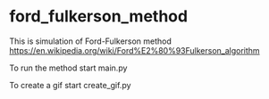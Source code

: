 # ford_fulkerson_method
This is simulation of Ford-Fulkerson method https://en.wikipedia.org/wiki/Ford%E2%80%93Fulkerson_algorithm

To run the method start main.py

To create a gif start create_gif.py
